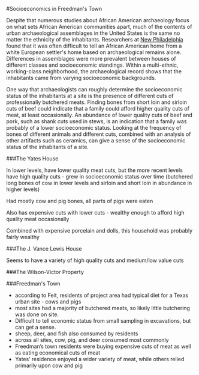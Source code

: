 #Socioeconomics in Freedman's Town

Despite that numerous studies about African American archaeology focus on what sets African American communities apart, much of the contents of urban archaeological assemblages in the United States is the same no matter the ethnicity of the inhabitants. Researchers at [New Philadelphia](http://www.histarch.illinois.edu/NP/history.html) found that it was often difficult to tell an African American home from a white European settler's home based on archaeological remains alone. Differences in assemblages were more prevalent between houses of different classes and socioeconomic standings. Within a multi-ethnic, working-class neighborhood, the archaeological record shows that the inhabitants came from varying socioeconomic backgrounds. 

One way that archaeologists can roughly determine the socioeconomic status of the inhabitants at a site is the presence of different cuts of professionally butchered meats. Finding bones from short loin and sirloin cuts of beef could indicate that a family could afford higher quality cuts of meat, at least occasionally. An abundance of lower quality cuts of beef and pork, such as shank cuts used in stews, is an indication that a family was probably of a lower socioeconomic status. Looking at the frequency of bones of different animals and different cuts, combined with an analysis of other artifacts such as ceramics, can give a sense of the socioeconomic status of the inhabitants of a site. 

###The Yates House

In lower levels, have lower quality meat cuts, but the more recent levels have high quality cuts - grew in socioeconomic status over time (butchered long bones of cow in lower levels and sirloin and short loin in abundance in higher levels)

Had mostly cow and pig bones, all parts of pigs were eaten

Also has expensive cuts with lower cuts - wealthy enough to afford high quality meat occasionally

Combined with expensive porcelain and dolls, this household was probably fairly wealthy

###The J. Vance Lewis House

Seems to have a variety of high quality cuts and medium/low value cuts 

###The Wilson-Victor Property

###Freedman's Town

* according to Feit, residents of project area had typical diet for a Texas urban site - cows and pigs
* most sites had a majority of butchered meats, so likely little butchering was done on site.
* Difficult to tell economic status from small sampling in excavations, but can get a sense.
* sheep, deer, and fish also consumed by residents 
* across all sites, cow, pig, and deer consumed most commonly
* Freedman’s town residents were buying expensive cuts of meat as well as eating economical cuts of meat
* Yates’ residence enjoyed a wider variety of meat, while others relied primarily upon cow and pig


